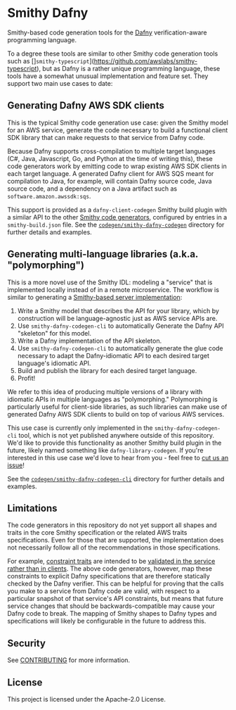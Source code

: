 # Smithy Dafny

Smithy-based code generation tools for the [Dafny](https://dafny.org) verification-aware programming language.

To a degree these tools are similar to other Smithy code generation tools
such as []`smithy-typescript`](https://github.com/awslabs/smithy-typescript),
but as Dafny is a rather unique programming language,
these tools have a somewhat unusual implementation and feature set.
They support two main use cases to date:

## Generating Dafny AWS SDK clients

This is the typical Smithy code generation use case:
given the Smithy model for an AWS service,
generate the code necessary to build a functional client SDK library
that can make requests to that service from Dafny code.

Because Dafny supports cross-compilation to multiple target languages
(C#, Java, Javascript, Go, and Python at the time of writing this),
these code generators work by emitting code to wrap existing AWS SDK clients in each target language.
A generated Dafny client for AWS SQS meant for compilation to Java, for example,
will contain Dafny source code, Java source code,
and a dependency on a Java artifact such as `software.amazon.awssdk:sqs`.

This support is provided as a `dafny-client-codegen` Smithy build plugin with a similar API to the other [Smithy code generators](https://smithy.io/2.0/implementations.html#client-code-generators), configured by entries in a `smithy-build.json` file. See the [`codegen/smithy-dafny-codegen`](codegen/smithy-dafny-codegen) directory for further details and examples.

## Generating multi-language libraries (a.k.a. "polymorphing")

This is a more novel use of the Smithy IDL: modeling a "service" that is implemented locally instead of in a remote microservice.
The workflow is similar to generating a [Smithy-based server implementation](https://smithy.io/2.0/ts-ssdk/index.html):

1. Write a Smithy model that describes the API for your library,
   which by construction will be language-agnostic just as AWS service APIs are.
2. Use `smithy-dafny-codegen-cli` to automatically Generate the Dafny API "skeleton" for this model.
3. Write a Dafny implementation of the API skeleton.
4. Use `smithy-dafny-codegen-cli` to automatically generate the glue code
   necessary to adapt the Dafny-idiomatic API to each desired target language's idiomatic API.
5. Build and publish the library for each desired target language.
6. Profit!

We refer to this idea of producing multiple versions of a library with idiomatic APIs in multiple languages as "polymorphing."
Polymorphing is particularly useful for client-side libraries,
as such libraries can make use of generated Dafny AWS SDK clients to build on top of various AWS services.

This use case is currently only implemented in the `smithy-dafny-codegen-cli` tool, 
which is not yet published anywhere outside of this repository.
We'd like to provide this functionality as another Smithy build plugin in the future, 
likely named something like `dafny-library-codegen`.
If you're interested in this use case we'd love to hear from you -
feel free to [cut us an issue](https://github.com/awslabs/smithy-dafny/issues/new)!

See the [`codegen/smithy-dafny-codegen-cli`](codegen/smithy-dafny-codegen-cli) directory for further details and examples.

## Limitations

The code generators in this repository do not yet support all shapes and traits in the core Smithy specification
or the related AWS traits specifications.
Even for those that are supported, the implementation does not necessarily follow all of the recommendations
in those specifications.

For example, [constraint traits](https://smithy.io/2.0/spec/constraint-traits.html) are intended to 
be [validated in the service rather than in clients](https://smithy.io/2.0/guides/building-codegen/mapping-shapes-to-languages.html?highlight=client%20side%20validation#should-clients-enforce-constraint-traits).
The above code generators, however, map these constraints to explicit Dafny specifications
that are therefore statically checked by the Dafny verifier.
This can be helpful for proving that the calls you make to a service from Dafny code are valid,
with respect to a particular snapshot of that service's API constraints,
but means that future service changes that should be backwards-compatible may cause your Dafny code to break.
The mapping of Smithy shapes to Dafny types and specifications will likely be configurable
in the future to address this.

## Security

See [CONTRIBUTING](CONTRIBUTING.md#security-issue-notifications) for more information.

## License

This project is licensed under the Apache-2.0 License.
